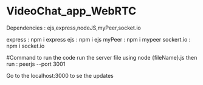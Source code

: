 # VideoChat_app_WebRTC
Dependencies :
ejs,express,nodeJS,myPeer,socket.io

express : npm i express
ejs : npm i ejs
myPeer : npm i mypeer
sockert.io : npm i socket.io

#Command to run the code
run the server file using node {fileName}.js
then run : peerjs --port 3001

Go to the localhost:3000 to se the updates
